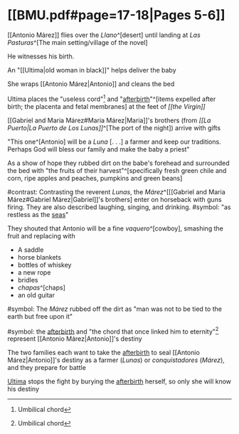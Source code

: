 # [[BMU.pdf#page=17-18|Pages 5-6]]
[[Antonio Márez]] flies over the *Llano*^[desert] until landing at *Las Pasturas*^[The main setting/village of the novel]

He witnesses his birth.

An "[[Ultima|old woman in black]]" helps deliver the baby

She wraps [[Antonio Márez|Antonio]] and cleans the bed

Ultima places the "useless cord"[^chord] and "[afterbirth](</Symbols/afterbirth.md>)"^[items expelled after birth; the placenta and fetal membranes] at the feet of *[[the Virgin]]*

[[Gabriel and Maria Márez#Maria Márez|Maria]]'s brothers (from *[[La Puerto|La Puerto de Los Lunas]]*^[The port of the night]) arrive with gifts

"This one^[Antonio] will be a *Luna* \[. . .\] a farmer and keep our traditions. Perhaps God will bless our family and make the baby a priest"

As a show of hope they rubbed dirt on the babe's forehead and surrounded the bed with "the fruits of their harvest"^[specifically fresh green chile and corn, ripe apples and peaches, pumpkins and green beans]

#contrast: Contrasting the reverent *Lunas*, the *Márez*^[[[Gabriel and Maria Márez#Gabriel Márez|Gabriel]]'s brothers] enter on horseback with guns firing. They are also described laughing, singing, and drinking.
#symbol: "as restless as the [seas](</Symbols/Water.md>)"

They shouted that Antonio will be a fine *vaquero*^[cowboy], smashing the fruit and replacing with
- A saddle
- horse blankets
- bottles of whiskey
- a new rope
- bridles
- *chapas*^[chaps]
- an old guitar

#symbol: The *Márez* rubbed off the dirt as "man was not to be tied to the earth but free upon it"

#symbol: the [afterbirth](</Symbols/afterbirth.md>) and "the chord that once linked him to eternity"[^chord] represent [[Antonio Márez|Antonio]]'s destiny

The two families each want to take the [afterbirth](</Symbols/afterbirth.md>) to seal [[Antonio Márez|Antonio]]'s destiny as a farmer (*Lunas*) or *conquistadores* (*Márez*), and they prepare for battle

[Ultima](</Ultima.md>) stops the fight by burying the [afterbirth](</Symbols/afterbirth.md>) herself, so only she will know his destiny

[^chord]: Umbilical chord